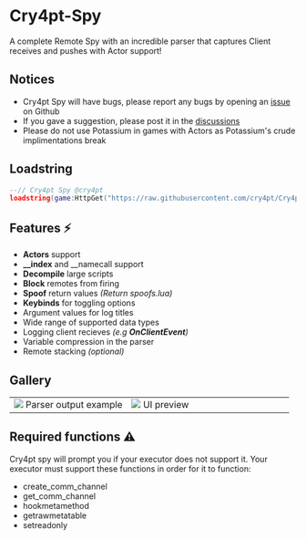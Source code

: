 # Cry4pt-Spy
A complete Remote Spy with an incredible parser that captures Client receives and pushes with Actor support!

## Notices
- Cry4pt Spy will have bugs, please report any bugs by opening an [issue](https://github.com/depthso/Cry4pt-Spy/issues) on Github
- If you gave a suggestion, please post it in the [discussions](https://github.com/depthso/Cry4pt-Spy/discussions)
- Please do not use Potassium in games with Actors as Potassium's crude implimentations break

## Loadstring
```lua
--// Cry4pt Spy @cry4pt
loadstring(game:HttpGet("https://raw.githubusercontent.com/cry4pt/Cry4pt-Spy/refs/heads/main/Main.lua"), "Cry4pt Spy")()
```

## Features ⚡
- **Actors** support
- **__index** and __namecall support
- **Decompile** large scripts
- **Block** remotes from firing
- **Spoof** return values _(Return spoofs.lua)_
- **Keybinds** for toggling options
- Argument values for log titles
- Wide range of supported data types
- Logging client recieves _(e.g **OnClientEvent**)_
- Variable compression in the parser
- Remote stacking _(optional)_

## Gallery
<table>
	<tr>
		<td>
			<img src="https://github.com/user-attachments/assets/ff4f9de3-a70c-4d5c-a94f-6ba6b58d2534">
      Parser output example
		</td>
    <td width="58%">
			<img src="https://github.com/user-attachments/assets/df3cc601-0018-46e8-b550-07faf3256dda">
      UI preview
		</td>
	</tr>
</table>

## Required functions ⚠️
Cry4pt spy will prompt you if your executor does not support it.
Your executor must support these functions in order for it to function:
- create_comm_channel
- get_comm_channel
- hookmetamethod
- getrawmetatable
- setreadonly
